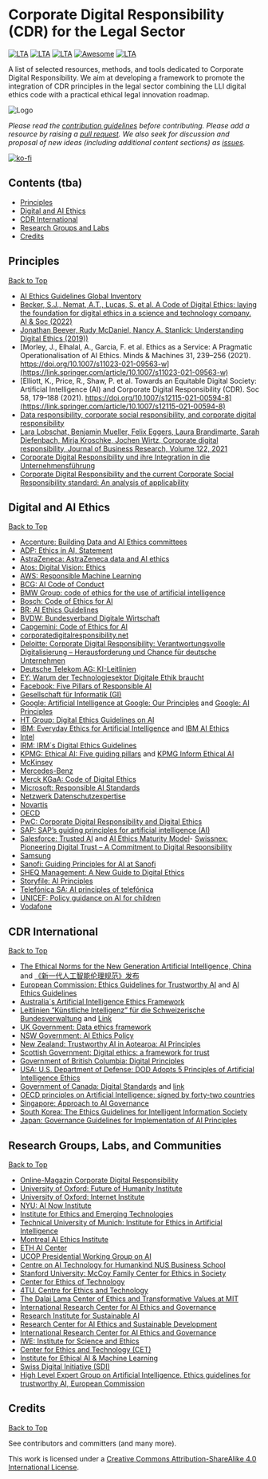 # Corporate Digital Responsibility (CDR) for the Legal Sector
[![LTA](https://img.shields.io/badge/CLP-CDR-green?style=flat-square)](https://www.liquid-legal-institute.com/workinggroups/corporate-digital-responsibility-cdr/)
[![LTA](https://img.shields.io/badge/CLP-Ecosystem-blue?style=flat-square)](https://github.com/Liquid-Legal-Institute/Common-Legal-Platform)
[![LTA](https://img.shields.io/badge/CLP-Community-orange?style=flat-square)](https://github.com/Liquid-Legal-Institute/Common-Legal-Platform)
[![Awesome](https://awesome.re/badge.svg)](https://awesome.re)
[![LTA](https://img.shields.io/badge/License-CC_BY--SA_4.0-lightgrey?style=flat-square)](https://creativecommons.org/licenses/by-sa/4.0/)


A list of selected resources, methods, and tools dedicated to Corporate Digital Responsibility. We aim at developing a framework to promote the integration of CDR principles in the legal sector combining the LLI digital ethics code with a practical ethical legal innovation roadmap. 


![Logo](https://www.liquid-legal-institute.com/wp-content/uploads/2022/02/MicrosoftTeams-image.png)

_Please read the [contribution guidelines](contributing.md) before contributing. Please add a resource by raising a [pull request](https://github.com/Liquid-Legal-Institute/Legal-Text-Analytics/pulls). We also seek for discussion and proposal of new ideas (including additional content sections) as [issues](https://github.com/Liquid-Legal-Institute/Legal-Text-Analytics/issues)._

[![ko-fi](https://ko-fi.com/img/githubbutton_sm.svg)](https://ko-fi.com/W7W1FF5NN)

## Contents (tba)

* [Principles](#principles)
* [Digital and AI Ethics](#digital-and-ai-ethics)
* [CDR International](#cdr-international)
* [Research Groups and Labs](#research-groups-labs-and-communities)
* [Credits](#credits)

## Principles
[Back to Top](#contents)
- [AI Ethics Guidelines Global Inventory](https://inventory.algorithmwatch.org/)
- [Becker, S.J., Nemat, A.T., Lucas, S. et al. A Code of Digital Ethics: laying the foundation for digital ethics in a science and technology company. AI & Soc (2022)](https://doi.org/10.1007/s00146-021-01376-w)
- [Jonathan Beever, Rudy McDaniel, Nancy A. Stanlick: Understanding Digital Ethics (2019))](https://doi.org/10.4324/9781315282138)
- [Morley, J., Elhalal, A., Garcia, F. et al. Ethics as a Service: A Pragmatic Operationalisation of AI Ethics. Minds & Machines 31, 239–256 (2021). https://doi.org/10.1007/s11023-021-09563-w](https://link.springer.com/article/10.1007/s11023-021-09563-w)
- [Elliott, K., Price, R., Shaw, P. et al. Towards an Equitable Digital Society: Artificial Intelligence (AI) and Corporate Digital Responsibility (CDR). Soc 58, 179–188 (2021). https://doi.org/10.1007/s12115-021-00594-8](https://link.springer.com/article/10.1007/s12115-021-00594-8)
- [Data responsibility, corporate social responsibility, and corporate digital responsibility](https://www.cambridge.org/core/services/aop-cambridge-core/content/view/B7749EC986BFF98EF32D3192E8D4F9D7/S2632324922000025a.pdf/div-class-title-data-responsibility-corporate-social-responsibility-and-corporate-digital-responsibility-div.pdf)
- [Lara Lobschat, Benjamin Mueller, Felix Eggers, Laura Brandimarte, Sarah Diefenbach, Mirja Kroschke, Jochen Wirtz, Corporate digital responsibility,
Journal of Business Research, Volume 122, 2021](https://www.sciencedirect.com/science/article/pii/S0148296319305946)
- [Corporate Digital Responsibility und ihre Integration in die Unternehmensführung](https://api.pageplace.de/preview/DT0400.9783800665631_A42962004/preview-9783800665631_A42962004.pdf#page=62)
- [Corporate Digital Responsibility and the current Corporate Social Responsibility standard: An analysis of applicability](https://dl.gi.de/bitstream/handle/20.500.12116/38706/proceedings-06.pdf?sequence=1&isAllowed=y)

## Digital and AI Ethics
[Back to Top](#contents)
- [Accenture: Building Data and AI Ethics committees](https://www.accenture.com/_acnmedia/pdf-107/accenture-ai-and-data-ethics-committee-report-11.pdf´)
- [ADP: Ethics in AI, Statement](https://www.adp.com/-/media/adp/redesign2018/pdf/data-privacy/ai-ethics-statement.pdf)
- [AstraZeneca: AstraZeneca data and AI ethics](https://www.astrazeneca.com/Sustainability/ethics-and-transparency/data-and-ai-ethics.html )
- [Atos: Digital Vision: Ethics](https://atos.net/wp-content/uploads/2020/04/atos-digital-vision-ethics-opinion-paper.pdf)
- [AWS: Responsible Machine Learning](https://aws.amazon.com/machine-learning/responsible-machine-learning/)
- [BCG: AI Code of Conduct](https://media-publications.bcg.com/AI-Code-of-Conduct.pdf)
- [BMW Group: code of ethics for the use of artificial intelligence](https://www.press.bmwgroup.com/global/article/detail/T0318411EN/seven-principles-for-ai:-bmw-group-sets-out-code-of-ethics-for-the-use-of-artificial-intelligence?language=en )
- [Bosch: Code of Ethics for AI](https://www.bosch-ai.com/industrial-ai/code-of-ethics-for-ai/)
- [BR: AI Ethics Guidelines](https://www.br.de/extra/ai-automation-lab-english/ai-ethics100.html)
- [BVDW: Bundesverband Digitale Wirtschaft](https://www.bvdw.org/fileadmin/bvdw/upload/publikationen/Digital_Responsibility/BVDW_Diskussionspapier_CDR_20200401.pdf)
- [Capgemini: Code of Ethics for AI](https://www.capgemini.com/wp-content/uploads/2021/03/Capgemini_Code_of_Ethics_for_AI_2021_EN.pdf)
- [corporatedigitalresponsibility.net](https://corporatedigitalresponsibility.net/cdr-manifesto)
- [Deloitte: Corporate Digital Responsibility: Verantwortungsvolle Digitalisierung – Herausforderung und Chance für deutsche Unternehmen](https://www2.deloitte.com/de/de/pages/innovation/contents/corporate-digital-responsibility.html)
- [Deutsche Telekom AG: KI-Leitlinien](https://www.telekom.com/resource/blob/532444/87e1e54df08cce6f4483985bd25250b6/dl-180710-ki-leitlinien-data.pdf)
- [EY: Warum der Technologiesektor Digitale Ethik braucht](https://www.ey.com/de_de/technology/warum-der-technologiesektor-digitale-ethik-braucht)
- [Facebook: Five Pillars of Responsible AI](https://ai.facebook.com/blog/facebooks-five-pillars-of-responsible-ai/ )
- [Gesellschaft für Informatik (GI)](https://gi.de/ethicalguidelines/)
- [Google: Artificial Intelligence at Google: Our Principles](https://ai.google/principles/) and [Google: AI Principles](https://blog.google/technology/ai/ai-principles/)
- [HT Group: Digital Ethics Guidelines on AI](https://www.t.ht.hr/en/about-us/company-values/digital-ethics/digital-ethics-guidelines-on-artificial-intelligen)
- [IBM: Everyday Ethics for Artificial Intelligence](https://www.ibm.com/watson/assets/duo/pdf/everydayethics.pdf) and [IBM AI Ethics](https://www.ibm.com/cloud/learn/ai-ethics)
- [Intel](https://community.intel.com/t5/Blogs/ct-p/blogs/policy/files/2017/10/Intel-Artificial-Intelligence-Public-Policy-White-Paper-2017.pdf )
- [IRM: IRM´s Digital Ethics Guidelines](https://enterpriseriskmag.com/irms-digital-ethics-guidelines/)
- [KPMG: Ethical AI: Five guiding pillars](https://advisory.kpmg.us/articles/2019/ethical-ai.html#:~:text=KPMG%20has%20distilled%20the%20actions,while%20building%20and%20maintaining%20trust.) and [KPMG Inform Ethical AI](https://assets.kpmg/content/dam/kpmg/es/pdf/2020/01/Informe_Ethical-AI.pdf)
- [McKinsey](https://www.mckinsey.de/~/media/McKinsey/Business%20Functions/McKinsey%20Analytics/Our%20Insights/Leading%20your%20organization%20to%20responsible%20AI/Leading-your-organization-to-responsible-AI.pdf)
- [Mercedes-Benz](https://group.mercedes-benz.com/nachhaltigkeit/daten/ki-guidelines.html)
- [Merck KGaA: Code of Digital Ethics](https://www.merckgroup.com/company/responsibility/us/products-businesses/CoDE-Code_of_Digital_Ethics.pdf)
- [Microsoft: Responsible AI Standards](https://query.prod.cms.rt.microsoft.com/cms/api/am/binary/RE4ZPmV)
- [Netzwerk Datenschutzexpertise](https://www.netzwerk-datenschutzexpertise.de/sites/default/files/gut_2019_eu_ki_ethik.pdf )
- [Novartis](https://www.novartis.com/about/strategy/data-and-digital/artificial-intelligence/our-commitment-ethical-and-responsible-use-ai )
- [OECD](https://oecd.ai/en/ai-principles)
- [PwC: Corporate Digital Responsibility and Digital Ethics](https://www.pwc.de/en/sustainability/corporate-digital-responsibility-and-digital-ethics.html )
- [SAP: SAP’s guiding principles for artificial intelligence (AI)](https://www.sap.com/products/artificial-intelligence/ai-ethics.html )
- [Salesforce: Trusted AI](https://www.salesforceairesearch.com/trusted-ai) and [AI Ethics Maturity Model](https://www.salesforceairesearch.com/static/ethics/EthicalAIMaturityModel.pdf)- [Swissnex: Pioneering Digital Trust – A Commitment to Digital Responsibility ](https://swissnex.org/china/event/pioneering-digital-trust-a-commitment-to-digital-responsibility/)
- [Samsung](https://www.samsung.com/latin_en/sustainability/digital-responsibility/)
- [Sanofi: Guiding Principles for AI at Sanofi](https://www.sanofi.com/dam/jcr:8b3c241a-1105-4f1d-964c-0d3999913d94/Guiding-Principles-of-AI-at-Sanofi.pdf)
- [SHEQ Management: A New Guide to Digital Ethics](https://sheqmanagement.com/a-new-guide-to-digital-ethics/)
- [Storyfile: AI Principles](https://storyfile.com/storyfiles-ai-principles/)
- [Telefónica SA: AI principles of telefónica](https://www.telefonica.com/wp-content/uploads/sites/7/2021/11/Infographics-AI.pdf)
- [UNICEF: Policy guidance on AI for children](https://www.unicef.org/globalinsight/reports/policy-guidance-ai-children)
- [Vodafone](https://www.vodafone.com/about-vodafone/how-we-operate/public-policy/policy-positions/artificial-intelligence-framework)

## CDR International
[Back to Top](#contents)
- [The Ethical Norms for the New Generation Artificial Intelligence, China](https://ai-ethics-and-governance.institute/2021/09/27/the-ethical-norms-for-the-new-generation-artificial-intelligence-china/) and [《新一代人工智能伦理规范》发布](https://www.most.gov.cn/kjbgz/202109/t20210926_177063.html )
- [European Commission: Ethics Guidelines for Trustworthy AI](https://ec.europa.eu/futurium/en/ai-alliance-consultation.1.html) and [AI Ethics Guidelines](https://www.aepd.es/sites/default/files/2019-12/ai-ethics-guidelines.pdf)
- [Australia´s Artificial Intelligence Ethics Framework](https://www.industry.gov.au/data-and-publications/australias-artificial-intelligence-ethics-framework/australias-ai-ethics-principles)
- [Leitlinien “Künstliche Intelligenz” für die Schweizerische Bundesverwaltung](https://www.admin.ch/gov/de/start/dokumentation/medienmitteilungen.msg-id-81319.html) and [Link](https://www.sbfi.admin.ch/sbfi/de/home/bfi-politik/bfi-2021-2024/transversale-themen/digitalisierung-bfi/kuenstliche-intelligenz.html)
- [UK Government: Data ethics framework](https://assets.publishing.service.gov.uk/government/uploads/system/uploads/attachment_data/file/923108/Data_Ethics_Framework_2020.pdf)
- [NSW Government: AI Ethics Policy](https://www.digital.nsw.gov.au/policy/artificial-intelligence/artificial-intelligence-ai-ethics-policy/mandatory-ethical)
- [New Zealand: Trustworthy AI in Aotearoa: AI Principles](https://data.govt.nz/assets/data-ethics/algorithm/Trustworthy-AI-in-Aotearoa-March-2020.pdf)
- [Scottish Government: Digital ethics: a framework for trust]()
- [Government of British Columbia: Digital Principles](https://digital.gov.bc.ca/resources/digital-principles)
- [USA: U.S. Department of Defense: DOD Adopts 5 Principles of Artificial Intelligence Ethics](https://www.defense.gov/News/News-Stories/Article/Article/2094085/dod-adopts-5-principles-of-artificial-intelligence-ethics/)
- [Government of Canada: Digital Standards](https://open.canada.ca/en/blog/digital-principles) and [link](https://www.canada.ca/en/government/system/digital-government/digital-government-innovations/responsible-use-ai.html#toc1 )
- [OECD principles on Artificial Intelligence: signed by forty-two countries](https://www.oecd.org/science/forty-two-countries-adopt-new-oecd-principles-on-artificial-intelligence.htm)
- [Singapore: Approach to AI Governance](https://www.pdpc.gov.sg/help-and-resources/2020/01/model-ai-governance-framework)
- [South Korea: The Ethics Guidelines for Intelligent Information Society ](https://stip.oecd.org/stip/interactive-dashboards/policy-initiatives/2021%2Fdata%2FpolicyInitiatives%2F24386)
- [Japan: Governance Guidelines for Implementation of AI Principles](https://www.meti.go.jp/shingikai/mono_info_service/ai_shakai_jisso/pdf/20220128_2.pdf )

## Research Groups, Labs, and Communities
[Back to Top](#contents)
- [Online-Magazin Corporate Digital Responsibility](https://corporate-digital-responsibility.de/)
- [University of Oxford: Future of Humanity Institute](http://www.fhi.ox.ac.uk/ )
- [University of Oxford: Internet Institute](https://www.oii.ox.ac.uk/ )
- [NYU: AI Now Institute](https://ainowinstitute.org/)
- [Institute for Ethics and Emerging Technologies](https://ieet.org/)
- [Technical University of Munich: Institute for Ethics in Artificial Intelligence](https://www.ieai.sot.tum.de/ )
- [Montreal AI Ethics Institute](https://montrealethics.ai/ )
- [ETH AI Center](https://ai.ethz.ch/)
- [UCOP Presidential Working Group on AI](https://www.ucop.edu/ethics-compliance-audit-services/compliance/presidential-working-group-on-artificial-intelligence.html)
- [Centre on AI Technology for Humankind NUS Business School](https://bschool.nus.edu.sg/aith/)
- [Stanford University: McCoy Family Center for Ethics in Society](https://ethicsinsociety.stanford.edu/tech-ethics/tech-ethics-center-initiatives)
- [Center for Ethics of Technology](https://ethicstech.eu/en/)
- [4TU. Centre for Ethics and Technology](https://ethicsandtechnology.eu/)
- [The Dalai Lama Center of Ethics and Transformative Values at MIT](https://thecenter.mit.edu/home/mission/)
- [International Research Center for AI Ethics and Governance](https://ai-ethics-and-governance.institute/)
- [Research Institute for Sustainable AI](https://anch.ai/the-research/)
- [Research Center for AI Ethics and Sustainable Development](https://www-pre.baai.ac.cn/en/ai-esd)
- [International Research Center for AI Ethics and Governance](https://ai-ethics-and-governance.institute/ )
- [IWE: Institute for Science and Ethics](https://www.iwe.uni-bonn.de/en)
- [Center for Ethics and Technology (CET)](https://ethics.gatech.edu/)
- [Institute for Ethical AI & Machine Learning](https://ethical.institute/)
- [Swiss Digital Initiative (SDI)](https://digitalswitzerland.com/?s=SDI&lang=en )
- [High Level Expert Group on Artificial Intelligence. Ethics guidelines for trustworthy AI, European Commission](https://ec.europa.eu/futurium/en/ai-alliance-consultation.1.html)

## Credits
[Back to Top](#contents)

See contributors and committers (and many more).

This work is licensed under a [Creative Commons Attribution-ShareAlike 4.0 International License][cc-by-sa].

[cc-by-sa]: http://creativecommons.org/licenses/by-sa/4.0/
[cc-by-sa-shield]: https://img.shields.io/badge/License-CC%20BY--SA%204.0-lightgrey.svg
